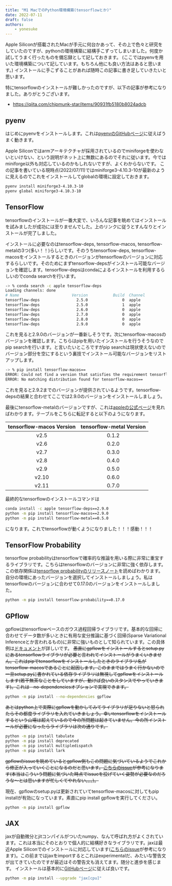 ```yaml
---
title: "M1 MacでのPython環境構築(tensorflowとか)"
date: 2022-07-11
draft: false
authors:
    - yonesuke
---
```


Apple Siliconが搭載されたMacが手元に何台かあって、その上で色々と研究をしていたのですが、pythonの環境構築に結構手こずってしまいました。何度か試してうまく行ったものを備忘録として記しておきます。
(ここではpyenvを用いた環境構築について記しています。もちろん他にも良い方法はあると思います。)
インストールに手こずることがあれば随時この記事に書き足していきたいと思います。

特にtensorflowのインストールが難しかったのですが、以下の記事が参考になりました。ありがとうございます。
- https://qiita.com/chipmunk-star/items/90931fb5180b8024adcb

## pyenv
はじめにpyenvをインストールします。これは[pyenvのGitHubページ](https://github.com/pyenv/pyenv#installation)に従えばうまく動きます。

Apple Siliconではarmアーキテクチャが採用されているのでminiforgeを使わないといけない、という説明がネット上に無数にあるのでそれに従います。今ではminiforge以外も対応しているのかもしれないですが、よくわからないです。
この記事を書いている現時点(2022/07/11)ではminiforge3-4.10.3-10が最新のように見えるのでこれをインストールしてglobalの環境に設定しておきます。
```bash
pyenv install miniforge3-4.10.3-10
pyenv global miniforge3-4.10.3-10
```

## TensorFlow
tensorflowのインストールが一番大変で、いろんな記事を眺めてはインストールを試みましたが成功には至りませんでした。上のリンクに従うとすんなりとインストールが完了しました。

インストールに必要なのはtensorflow-deps, tensorflow-macos, tensorflow-metalの3つ(多い！！)らしいです。そのうちtensorflow-deps, tensorflow-macosをインストールするときのバージョンがtensorflowのバージョンに対応するらしいです。そのためにまずtensorflow-depsがインストール可能なバージョンを確認します。tensorflow-depsはcondaによるインストールを利用するらしいのでconda searchを行います。
```bash
-> % conda search -c apple tensorflow-deps
Loading channels: done
# Name                       Version           Build  Channel
tensorflow-deps                2.5.0               0  apple
tensorflow-deps                2.5.0               1  apple
tensorflow-deps                2.6.0               0  apple
tensorflow-deps                2.7.0               0  apple
tensorflow-deps                2.8.0               0  apple
tensorflow-deps                2.9.0               0  apple
```
これを見ると2.9.0のバージョンが一番新しそうです。次にtensorflow-macosのバージョンを確認します。こちらはpipを用いたインストールを行うそうなのでpip searchを行います。と言いたいところですがpip searchは現状使えないのでバージョン部分を空にするという裏技でインストール可能なバージョンをリストアップします。
```bash
-> % pip install tensorflow-macos==
ERROR: Could not find a version that satisfies the requirement tensorflow-macos== (from versions: 2.5.0, 2.6.0, 2.7.0, 2.8.0, 2.9.0, 2.9.1, 2.9.2)
ERROR: No matching distribution found for tensorflow-macos==
```
これを見ると2.9.2までのバージョンが提供されているようです。tensorflow-depsの結果と合わせてここでは2.9.0のバージョンをインストールしましょう。

最後にtensorflow-metalのバージョンですが、これは[appleの公式ページ](https://developer.apple.com/metal/tensorflow-plugin/)を見ればわかります。テーブルをこちらに転記すると以下のようになります。

| tensorflow-macos Version | tensorflow-metal Version |
|:------------------:|:------------------------:|
| v2.5             | 0.1.2                    |
| v2.6              | 0.2.0                    |
| v2.7              | 0.3.0                    |
| v2.8              | 0.4.0                    |
| v2.9              | 0.5.0                    |
| v2.10              | 0.6.0                    |
| v2.11              | 0.7.0                    |

最終的なtensorflowのインストールコマンドは
```bash
conda install -c apple tensorflow-deps==2.9.0
python -m pip install tensorflow-macos==2.9.0
python -m pip install tensorflow-metal==0.5.0
```
になります。これでtensorflowが動くようになりました！！！感動！！！

## TensorFlow Probability
tensorflow probabilityはtensorflowで確率的な推論を用いる際に非常に重宝するライブラリです。こちらはtensorflowのバージョンに非常に強く依存します。この依存関係は[tensorflow probabilityのリリースノート](https://github.com/tensorflow/probability/releases)を読めばわかります。自分の環境にあったバージョンを選択してインストールしましょう。私はtensorflowのバージョンに合わせて0.17.0のバージョンをインストールしました。
```bash
python -m pip install tensorflow-probability==0.17.0
```

## GPflow
gpflowはtensorflowベースのガウス過程回帰ライブラリです。基本的な回帰に合わせてデータ数が多いときに有用な変分推論に基づく回帰(Sparse Variational Inferenceとか言われるもの)に非常に強いものとして知られています。この具体例は[ドキュメント](https://gpflow.github.io/GPflow/2.5.2/notebooks/advanced/gps_for_big_data.html)が詳しいです。
~~愚直にgpflowをインストールするとsetup.pyにあるtensorflowライブラリが必要と言われてインストールがうまくいきません。これはpipでtensorflowをインストールしたときのライブラリ名がtensorflow-macosであることに起因します。このままではうまく行かないので一旦setup.pyに書かれている依存ライブラリは無視してgpflowをインストールします(若干無茶なことをしていますが、動けば良いのスタンスでやっていきます)。これは--no-dependenciesオプションで実現できます。~~
```bash
python -m pip install --no-dependencies gpflow
```
~~あとはpython上で実際にgpflowを動かしてみてライブラリが足りないと怒られたらその都度ライブラリを入れていきましょう。幸いtensorflowをインストールするという山場は超えているので今の所問題は起きていません。今の所インストールが必要になったらライブラリは次の通りです。~~
```bash
python -m pip install tabulate
python -m pip install deprecated
python -m pip install multipledispatch
python -m pip install lark
```

~~gpflowのissueを眺めているとgpflow側もこの問題に気づいているようでこれから修正が入っていくことになるのだと思います。[こちらのissue](https://github.com/GPflow/GPflow/pull/1924)が参考になります(本当はこういう問題に気づいた時点でissueを投げていく姿勢が必要なのだろうな〜とは思いますが忙しくてやれない。。。)。~~

現在、gpflowのsetup.pyは更新されていてtensorflow-macosに対してもpip installが有効になっています。素直にpip install gpflowを実行してください。

```bash
python -m pip install gpflow
```

## JAX
jaxが自動微分とjitコンパイルがついたnumpy、なんて呼ばれ方がよくされています。これは本当にそのとおりで個人的に結構好きなライブラリです。jaxは最近Apple Siliconでのインストールに対応しています([こちらのissue](https://github.com/google/jax/issues/5501)が参考になります)。この前まではjaxをimportするとこれはexperimentalだ、みたいな警告文が出てきていたのですが最近はその警告文も消えてます。随分と進歩を感じます。
インストールは基本的に[GitHubページ](https://github.com/google/jax#installation)に従えば良いです。
```bash
python -m pip install --upgrade "jax[cpu]"
```